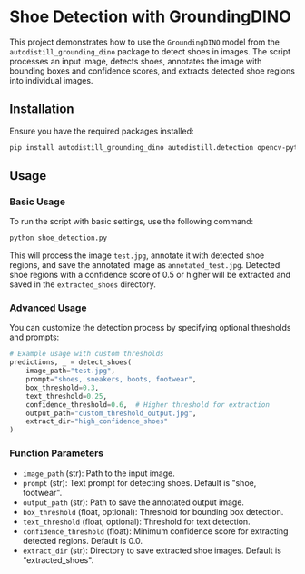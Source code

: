 # Shoe Detection with GroundingDINO

This project demonstrates how to use the `GroundingDINO` model from the `autodistill_grounding_dino` package to detect shoes in images. The script processes an input image, detects shoes, annotates the image with bounding boxes and confidence scores, and extracts detected shoe regions into individual images.

## Installation

Ensure you have the required packages installed:

```bash
pip install autodistill_grounding_dino autodistill.detection opencv-python-headless supervision
```

## Usage

### Basic Usage

To run the script with basic settings, use the following command:

```bash
python shoe_detection.py
```

This will process the image `test.jpg`, annotate it with detected shoe regions, and save the annotated image as `annotated_test.jpg`. Detected shoe regions with a confidence score of 0.5 or higher will be extracted and saved in the `extracted_shoes` directory.

### Advanced Usage

You can customize the detection process by specifying optional thresholds and prompts:

```python
# Example usage with custom thresholds
predictions, _ = detect_shoes(
    image_path="test.jpg", 
    prompt="shoes, sneakers, boots, footwear",
    box_threshold=0.3,
    text_threshold=0.25,
    confidence_threshold=0.6,  # Higher threshold for extraction
    output_path="custom_threshold_output.jpg",
    extract_dir="high_confidence_shoes"
)
```

### Function Parameters

- `image_path` (str): Path to the input image.
- `prompt` (str): Text prompt for detecting shoes. Default is "shoe, footwear".
- `output_path` (str): Path to save the annotated output image.
- `box_threshold` (float, optional): Threshold for bounding box detection.
- `text_threshold` (float, optional): Threshold for text detection.
- `confidence_threshold` (float): Minimum confidence score for extracting detected regions. Default is 0.0.
- `extract_dir` (str): Directory to save extracted shoe images. Default is "extracted_shoes".

